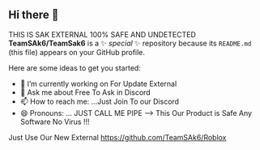 ## Hi there 👋

THIS IS SAK EXTERNAL 100% SAFE AND UNDETECTED
**TeamSAk6/TeamSak6** is a ✨ _special_ ✨ repository because its `README.md` (this file) appears on your GitHub profile.

Here are some ideas to get you started:

- 🔭 I’m currently working on For Update External
- 💬 Ask me about Free To Ask in Discord
- 📫 How to reach me: ...Just Join To our Discord
- 😄 Pronouns: ... JUST CALL ME PIPE
-->
This Our Product is Safe Any Software No Virus !!!

Just Use Our New External https://github.com/TeamSAk6/Roblox
